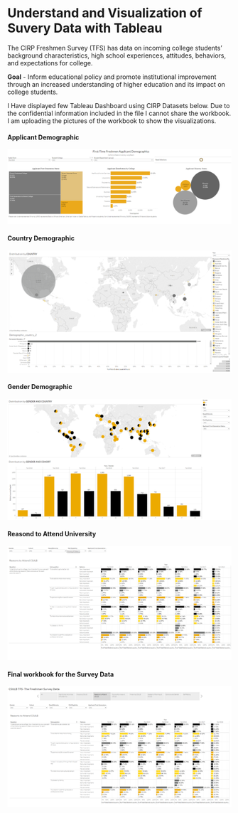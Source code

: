 # Understand and Visualization of Suvery Data with Tableau

 The CIRP Freshmen Survey (TFS) has data on incoming college students’ background characteristics, high school experiences, attitudes, behaviors, and expectations for college.
 
 <b>Goal</b> - Inform educational policy and promote institutional improvement through an increased understanding of higher education and its impact on college students.
 
 I Have displayed few Tableau Dashboard using CIRP Datasets below. Due to the confidential information included in the file I cannot share the workbook.
 <br>I am uploading the pictures of the workbook to show the visualizations.

#### Applicant Demographic
 
 ![Applicant Demographic](./Tableau%20Visuals/first_time_freshman_demographic.png)
 
 
#### Country Demographic
 
 ![Counrty Demo](./Tableau%20Visuals/Country_Demographic.png)
 
 
 #### Gender Demographic
 
 ![Gender and Counrty](./Tableau%20Visuals/Gender_demographic.png)


 #### Reasond to Attend University
 
 ![Reason to attend universtiy](./Tableau%20Visuals/Reason_to_attend_university.png)

 #### Final workbook for the Survey Data
 
 ![Survey Data workbook](./Tableau%20Visuals/Final_Freshman_survey_workbook.png)

